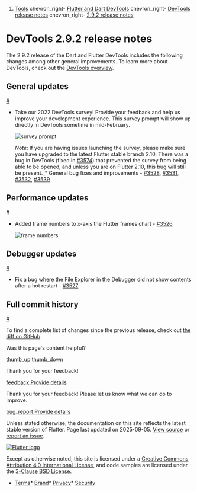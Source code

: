 1. [Tools](/tools) chevron\_right- [Flutter and Dart DevTools](/tools/devtools) chevron\_right- [DevTools release notes](/tools/devtools/release-notes) chevron\_right- [2.9.2 release notes](/tools/devtools/release-notes/release-notes-2.9.2)

DevTools 2.9.2 release notes
============================

The 2.9.2 release of the Dart and Flutter DevTools includes the following changes among other general improvements. To learn more about DevTools, check out the [DevTools overview](https://docs.flutter.dev/tools/devtools).

General updates
---------------

[#](#general-updates)

* Take our 2022 DevTools survey! Provide your feedback and help us improve your development experience. This survey prompt will show up directly in DevTools sometime in mid-February.

  ![survey prompt](/tools/devtools/release-notes/images-2.9.2/image1.png "survey_prompt")

  *Note*: If you are having issues launching the survey, please make sure you have upgraded to the latest Flutter stable branch 2.10. There was a bug in DevTools (fixed in [#3574](https://github.com/flutter/devtools/pull/3574)) that prevented the survey from being able to be opened, and unless you are on Flutter 2.10, this bug will still be present.\_* General bug fixes and improvements - [#3528](https://github.com/flutter/devtools/pull/3528), [#3531](https://github.com/flutter/devtools/pull/3531), [#3532](https://github.com/flutter/devtools/pull/3532), [#3539](https://github.com/flutter/devtools/pull/3539)

Performance updates
-------------------

[#](#performance-updates)

* Added frame numbers to x-axis the Flutter frames chart - [#3526](https://github.com/flutter/devtools/pull/3526)

  ![frame numbers](/tools/devtools/release-notes/images-2.9.2/image2.png "frame_numbers")

Debugger updates
----------------

[#](#debugger-updates)

* Fix a bug where the File Explorer in the Debugger did not show contents after a hot restart - [#3527](https://github.com/flutter/devtools/pull/3527)

Full commit history
-------------------

[#](#full-commit-history)

To find a complete list of changes since the previous release, check out [the diff on GitHub](https://github.com/flutter/devtools/compare/v2.9.1...v2.9.2).

Was this page's content helpful?

thumb\_up thumb\_down

Thank you for your feedback!

 [feedback Provide details](https://github.com/flutter/website/issues/new?template=1_page_issue.yml&&page-url=https://docs.flutter.dev/tools/devtools/release-notes/release-notes-2.9.2/&page-source=https://github.com/flutter/website/tree/main/src/content/tools/devtools/release-notes/release-notes-2.9.2.md)

Thank you for your feedback! Please let us know what we can do to improve.

 [bug\_report Provide details](https://github.com/flutter/website/issues/new?template=1_page_issue.yml&&page-url=https://docs.flutter.dev/tools/devtools/release-notes/release-notes-2.9.2/&page-source=https://github.com/flutter/website/tree/main/src/content/tools/devtools/release-notes/release-notes-2.9.2.md)

Unless stated otherwise, the documentation on this site reflects the latest stable version of Flutter. Page last updated on 2025-09-05. [View source](https://github.com/flutter/website/tree/main/src/content/tools/devtools/release-notes/release-notes-2.9.2.md) or [report an issue](https://github.com/flutter/website/issues/new?template=1_page_issue.yml&&page-url=https://docs.flutter.dev/tools/devtools/release-notes/release-notes-2.9.2/&page-source=https://github.com/flutter/website/tree/main/src/content/tools/devtools/release-notes/release-notes-2.9.2.md "Report an issue with this page").

[![Flutter logo](/assets/images/branding/flutter/logo+text/horizontal/white.svg)](https://flutter.dev)

Except as otherwise noted, this site is licensed under a [Creative Commons Attribution 4.0 International License](https://creativecommons.org/licenses/by/4.0/), and code samples are licensed under the [3-Clause BSD License](https://opensource.org/licenses/BSD-3-Clause).

* [Terms](/tos "Terms of use")* [Brand](/brand "Brand usage guidelines")* [Privacy](https://policies.google.com/privacy "Privacy policy")* [Security](/security "Security philosophy and practices")

   